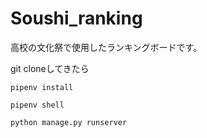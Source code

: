 # Soushi_ranking
高校の文化祭で使用したランキングボードです。

git cloneしてきたら
```shell
pipenv install

pipenv shell

python manage.py runserver
```

